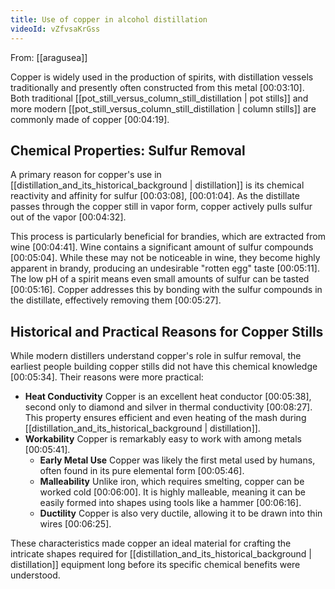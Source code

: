 ```yaml
---
title: Use of copper in alcohol distillation
videoId: vZfvsaKrGss
---
```


From: [[aragusea]] <br/> 

Copper is widely used in the production of spirits, with distillation vessels traditionally and presently often constructed from this metal <a class="yt-timestamp" data-t="00:03:10">[00:03:10]</a>. Both traditional [[pot_still_versus_column_still_distillation | pot stills]] and more modern [[pot_still_versus_column_still_distillation | column stills]] are commonly made of copper <a class="yt-timestamp" data-t="00:04:19">[00:04:19]</a>.

## Chemical Properties: Sulfur Removal

A primary reason for copper's use in [[distillation_and_its_historical_background | distillation]] is its chemical reactivity and affinity for sulfur <a class="yt-timestamp" data-t="00:03:08">[00:03:08]</a>, <a class="yt-timestamp" data-t="00:01:04">[00:01:04]</a>. As the distillate passes through the copper still in vapor form, copper actively pulls sulfur out of the vapor <a class="yt-timestamp" data-t="00:04:32">[00:04:32]</a>.

This process is particularly beneficial for brandies, which are extracted from wine <a class="yt-timestamp" data-t="00:04:41">[00:04:41]</a>. Wine contains a significant amount of sulfur compounds <a class="yt-timestamp" data-t="00:05:04">[00:05:04]</a>. While these may not be noticeable in wine, they become highly apparent in brandy, producing an undesirable "rotten egg" taste <a class="yt-timestamp" data-t="00:05:11">[00:05:11]</a>. The low pH of a spirit means even small amounts of sulfur can be tasted <a class="yt-timestamp" data-t="00:05:16">[00:05:16]</a>. Copper addresses this by bonding with the sulfur compounds in the distillate, effectively removing them <a class="yt-timestamp" data-t="00:05:27">[00:05:27]</a>.

## Historical and Practical Reasons for Copper Stills

While modern distillers understand copper's role in sulfur removal, the earliest people building copper stills did not have this chemical knowledge <a class="yt-timestamp" data-t="00:05:34">[00:05:34]</a>. Their reasons were more practical:
*   **Heat Conductivity** Copper is an excellent heat conductor <a class="yt-timestamp" data-t="00:05:38">[00:05:38]</a>, second only to diamond and silver in thermal conductivity <a class="yt-timestamp" data-t="00:08:27">[00:08:27]</a>. This property ensures efficient and even heating of the mash during [[distillation_and_its_historical_background | distillation]].
*   **Workability** Copper is remarkably easy to work with among metals <a class="yt-timestamp" data-t="00:05:41">[00:05:41]</a>.
    *   **Early Metal Use** Copper was likely the first metal used by humans, often found in its pure elemental form <a class="yt-timestamp" data-t="00:05:46">[00:05:46]</a>.
    *   **Malleability** Unlike iron, which requires smelting, copper can be worked cold <a class="yt-timestamp" data-t="00:06:00">[00:06:00]</a>. It is highly malleable, meaning it can be easily formed into shapes using tools like a hammer <a class="yt-timestamp" data-t="00:06:16">[00:06:16]</a>.
    *   **Ductility** Copper is also very ductile, allowing it to be drawn into thin wires <a class="yt-timestamp" data-t="00:06:25">[00:06:25]</a>.

These characteristics made copper an ideal material for crafting the intricate shapes required for [[distillation_and_its_historical_background | distillation]] equipment long before its specific chemical benefits were understood.
